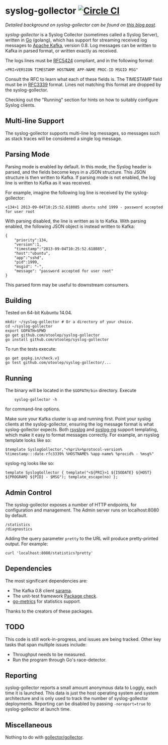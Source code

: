 syslog-gollector [![Circle CI](https://circleci.com/gh/otoolep/syslog-gollector/tree/master.svg?style=svg)](https://circleci.com/gh/otoolep/syslog-gollector/tree/master)
========

*Detailed background on syslog-gollector can be found on [this blog post](http://www.philipotoole.com/writing-a-syslog-collector-in-go/).*

*syslog-gollector* is a Syslog Collector (sometimes called a Syslog Server), written in [Go](http://golang.org/) (golang), which has support for streaming received log messages to [Apache Kafka](https://kafka.apache.org/), version 0.8. Log messages can be written to Kafka in parsed format, or written exactly as received.

The logs lines must be [RFC5424](http://tools.ietf.org/html/rfc5424) compliant, and in the following format:

    <PRI>VERSION TIMESTAMP HOSTNAME APP-NAME PROC-ID MSGID MSG"

Consult the RFC to learn what each of these fields is. The TIMESTAMP field must be in [RFC3339](http://www.ietf.org/rfc/rfc3339.txt) format. Lines not matching this format are dropped by the syslog-gollector.

Checking out the "Running" section for hints on how to suitably configure Syslog clients.

Multi-line Support
------------
The syslog-gollector supports multi-line log messages, so messages such as stack traces will be considered a single log message.

Parsing Mode
------------
Parsing mode is enabled by default. In this mode, the Syslog header is parsed, and the fields become keys in a JSON structure. This JSON structure is then written to Kafka. If parsing mode is not enabled, the log line is written to Kafka as it was received.

For example, imagine the following log line is received by the syslog-gollector:

    <134>1 2013-09-04T10:25:52.618085 ubuntu sshd 1999 - password accepted for user root

With parsing disabled, the line is written as is to Kafka. With parsing enabled, the following JSON object is instead written to Kafka:

    {
        "priority":134,
        "version":1,
        "timestamp":"2013-09-04T10:25:52.618085",
        "host":"ubuntu",
        "app":"sshd",
        "pid":1999,
        "msgid": "-",
        "message": "password accepted for user root"
    }

This parsed form may be useful to downstream consumers.

Building
------------
Tested on 64-bit Kubuntu 14.04.

    mkdir ~/syslog-gollector # Or a directory of your choice.
    cd ~/syslog-gollector
    export GOPATH=$PWD
    go get github.com/otoolep/syslog-gollector
    go install github.com/otoolep/syslog-gollector

To run the tests execute:

    go get gopkg.in/check.v1
    go test github.com/otoolep/syslog-gollector/...


Running
------------
The binary will be located in the ```$GOPATH/bin``` directory. Execute

        syslog-gollector -h

for command-line options.

Make sure your Kafka cluster is up and running first. Point your syslog clients at the syslog-gollector, ensuring the log message format is what syslog-gollector expects. Both [rsyslog](http://www.rsyslog.com/) and [syslog-ng](http://www.balabit.com/network-security/syslog-ng) support templating, which make it easy to format messages correctly. For example, an rsyslog template looks like so:

    $template SyslogGollector,"<%pri%>%protocol-version% %timestamp:::date-rfc3339% %HOSTNAME% %app-name% %procid% - %msg%"

syslog-ng looks like so:

    template SyslogGollector { template("<${PRI}>1 ${ISODATE} ${HOST} ${PROGRAM} ${PID} - $MSG"); template_escape(no) };

Admin Control
------------
The syslog-gollector exposes a number of HTTP endpoints, for configuration and management. The Admin server runs on localhost:8080 by default.

    /statistics
    /diagnostics

Adding the query parameter `pretty` to the URL will produce pretty-printed output. For example:

    curl 'localhost:8080/statistics?pretty'

Dependencies
------------
The most significant dependencies are:

* The Kafka 0.8 client [sarama](https://github.com/Shopify/sarama).
* The unit-test framework [Package check](https://gopkg.in/check.v1).
* [go-metrics](https://github.com/rcrowley/go-metrics) for statistics support.

Thanks to the creators of these packages.

TODO
------------
This code is still work-in-progress, and issues are being tracked. Other key tasks that span multiple issues include:

* Throughput needs to be measured.
* Run the program through Go's race-detector.


Reporting
------------
syslog-gollector reports a small amount anonymous data to Loggly, each time it is launched. This data is just the host operating system and system architecture and is only used to track the number of syslog-gollector deployments. Reporting can be disabled by passing `-noreport=true` to syslog-gollector at launch time.

Miscellaneous
------------
Nothing to do with [gollector/gollector](https://github.com/gollector/gollector).
